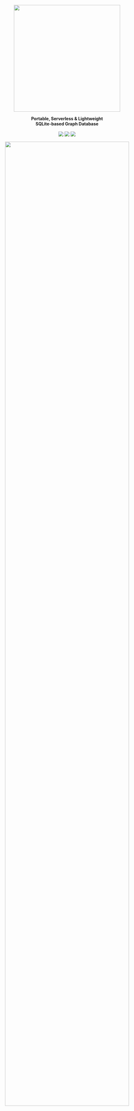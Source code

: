 
<p align="center"><img align="center" width="350" src="https://raw.githubusercontent.com/arturo-lang/grafito/master/logo.png"/></p>
<p align="center">
  <b>Portable, Serverless & Lightweight<br>SQLite-based Graph Database</b>
  <br><br>
  <img src="https://img.shields.io/github/license/arturo-lang/grafito?style=for-the-badge">
  <img src="https://img.shields.io/badge/language-Arturo-orange.svg?style=for-the-badge">
  <img src="https://img.shields.io/github/actions/workflow/status/arturo-lang/grafito/test.yml?branch=main&style=for-the-badge">
</p>

<p align="center"><img width="90%" align="center" src="https://raw.githubusercontent.com/arturo-lang/grafito/master/ui-screenshot.png"/></p>

--- 
 
<!--ts-->

* [At A Glance](#at-a-glance)
* [Try Grafito](#try-grafito)
    * [Docker](#docker)
    * [Installation](#installation)
        * [As a Library](#as-a-library)
        * [As a Standalone tool](#as-a-standalone-tool)
* [How To](#how-to)
    * [Create a simple Node](#create-a-simple-node)
    * [Create Relationships between Nodes](#create-relationships-between-nodes)
    * [Search Nodes](#search-nodes)
    * [Delete an existing Node](#delete-an-existing-node)
    * [Delete an existing Relationship](#delete-an-existing-relationship)
    * [More complex queries](#more-complex-queries)
    	* [Using filters](#using-filters)
    * [Preview a Set of Nodes](#preview-a-set-of-nodes)
* [Command Reference](#command-reference)
    * [put](#put)
    * [unput](#unput)
    * [link](#link)
    * [unlink](#unlink)
    * [what](#what)
    * [fetch](#fetch)
    * [preview](#preview)
* [Filter Reference](#filter-reference)
    * [contains](#contains)
    * [less](#less)
    * [greater](#greater)
    * [lessOrEqual](#lessOrEqual)
    * [greaterOrEqual](#greaterOrEqual)
    * [not](#not)
    * [in](#in)
* [Community](#community)
* [License](#license)   

<!--te-->
 
---

## At A Glance

I know you really don't care about long explanations and want to have a look at working code right away, so... here you are (this is the code that creates the graph in the image above):

```red
;---------------------------------------------
; Import Grafito
; and ... let's rock'n'roll! :)
;---------------------------------------------
do.import {grafito.art}

do [
    ;---------------------------------------------
    ; Set up a new graph environment
    ; with a local database named "sample11"
    ;---------------------------------------------
    graph .helpers: [person movie country book]
          .create
          .palette: 'default
          "sample11" 
    [
        unless dbExists? [
            ;---------------------------------------------
            ; Populate the database
            ;---------------------------------------------

            uk: country.new [name: "United Kingdom"]
            au: country.new [name: "Australia"]
            us: country.new [name: "United States"] 
            ca: country.new [name: "Canada"]
            fr: country.new [name: "France"]
            de: country.new [name: "Germany"]
            se: country.new [name: "Sweden"]
            es: country.new [name: "Spain"]
            pl: country.new [name: "Poland"]

            nolan:      person.new [name: "Christopher Nolan" birthday: 1970 sex: "m"]
            pearce:     person.new [name: "Guy Pearce" birthday: 1967 sex: "m"]
            hanson:     person.new [name: "Curtis Hanson" birthday: 1945 sex: "m"]
            spacey:     person.new [name: "Kevin Spacey" birthday: 1959 sex: "m"]
            dicaprio:   person.new [name: "Leonardo DiCaprio" birthday: 1974 sex: "m"]
            hardy:      person.new [name: "Tom Hardy" birthday: 1977 sex: "m"]
            cotillard:  person.new [name: "Marion Cotillard" birthday: 1975 sex: "f"]
            moss:       person.new [name: "Carrie-Ann Moss" birthday: 1967 sex: "f"]
            kidman:     person.new [name: "Nicole Kidman" birthday: 1967 sex: "f"]
            cruise:     person.new [name: "Tom Cruise" birthday: 1962 sex: "m"]
            kubrick:    person.new [name: "Stanley Kubrick" birthday: 1928 died: 1999 sex: "m" alive: false]
            burton:     person.new [name: "Tim Burton" birthday: 1958 sex: "m"]
            depp:       person.new [name: "Johny Depp" birthday: 1965 sex: "m"]
            hallstrom:  person.new [name: "Lasse Hallström" birthday: 1946 sex: "m"]
            scorsese:   person.new [name: "Martin Scorsese" birthday: 1942 sex: "m"]
            sydow:      person.new [name: "Max von Sydow" birthday: 1929 died: 2020 sex: "m" alive: false]
            binoche:    person.new [name: "Juliette Binoche" birthday: 1964 sex: "f"]
            dench:      person.new [name: "Judi Dench" birthday: 1934 sex: "f"]
            eastwood:   person.new [name: "Clint Eastwood" birthday: 1930 sex: "m"]
            polanski:   person.new [name: "Roman Polanski" birthday: 1933 sex: "m"]
            olin:       person.new [name: "Lena Olin" birthday: 1955 sex: "f"]
            zimmer:     person.new [name: "Hans Zimmer" birthday: 1957 sex: "m"]
            pook:       person.new [name: "Jocelyn Pook" birthday: 1960 sex: "f"]
            lehane:     person.new [name: "Dennis Lehane" birthday: 1965 sex: "m"]
            penn:       person.new [name: "Sean Penn" birthday: 1960 sex: "m"]
            malick:     person.new [name: "Terrence Malick" birthday: 1943 sex: "m"]
            brody:      person.new [name: "Adrien Brody" birthday: 1973 sex: "m"]
            wach1:      person.new [name: "Lana Wachowski" birthday: 1965 sex: "f"]
            wach2:      person.new [name: "Lilly Wachowski" birthday: 1967 sex: "f"]

            memento:        movie.new [title: "Memento" year: 2000]
            inception:      movie.new [title: "Inception" year: 2010]
            laconfidential: movie.new [title: "L.A. Confidential" year: 1997]
            matrix:         movie.new [title: "The Matrix" year: 1999]
            eyes:           movie.new [title: "Eyes Wide Shut" year: 1999]
            bigfish:        movie.new [title: "Big Fish" year: 2003]
            sleepyhollow:   movie.new [title: "Sleepy Hollow" year: 1999]
            chocolat:       movie.new [title: "Chocolat" year: 2000]
            jedgar:         movie.new [title: "J. Edgar" year: 2011]
            ninthgate:      movie.new [title: "The Ninth Gate" year: 1999]
            shutter:        movie.new [title: "Shutter Island" year: 2010]
            mystic:         movie.new [title: "Mystic River" year: 2003]
            redline:        movie.new [title: "Thin Red Line" year: 1998]
            pianist:        movie.new [title: "The Pianist" year: 2002]

            mysticB:        book.new [title: "Mystic River" year: 2001 language: "en"]

            ;---------------------------------------------
            ; Define the relationships
            ; between our nodes
            ;---------------------------------------------

            [nolan hardy dench pook] ~> 'isFrom uk
            [pearce kidman] ~> 'isFrom au
            [malick brody hanson spacey dicaprio wach1 wach2 cruise kubrick burton depp eastwood scorsese lehane penn] ~> 'isFrom us
            moss ~> 'isFrom ca
            [cotillard binoche] ~> 'isFrom fr
            polanski ~> 'isFrom [fr pl]
            [hallstrom olin sydow] ~> 'isFrom se
            zimmer ~> 'isFrom de

            nolan ~> 'directed [memento inception]
            hanson ~> 'directed laconfidential
            [wach1 wach2] ~> 'directed matrix
            kubrick ~> 'directed eyes
            burton ~> 'directed [bigfish sleepyhollow]
            hallstrom ~> 'directed chocolat
            eastwood ~> 'directed [jedgar mystic]
            polanski ~> 'directed [pianist ninthgate]
            scorsese ~> 'directed shutter
            malick ~> 'directed [pianist redline]

            pearce ~> 'actedIn [memento laconfidential]
            spacey ~> 'actedIn laconfidential
            [dicaprio hardy cotillard] ~> 'actedIn inception
            [dicaprio sydow] ~> 'actedIn shutter
            cotillard ~> 'actedIn bigfish
            moss ~> 'actedIn [memento matrix chocolat]
            [cruise kidman] ~> 'actedIn eyes
            depp ~> 'actedIn [chocolat sleepyhollow]
            [binoche dench olin] ~> 'actedIn chocolat
            [dicaprio dench] ~> 'actedIn jedgar
            [depp olin] ~> 'actedIn ninthgate
            penn ~> 'actedIn [mystic redline]
            brody ~> 'actedIn [redline pianist]

            zimmer ~> 'composed inception
            pook ~> 'composed eyes

            nolan ~> 'written inception

            lehane ~> 'written mysticB
            mystic ~> 'basedOn mysticB

            [redline bigfish memento laconfidential jedgar shutter mystic] ~> 'origin us
            matrix ~> 'origin [us au]
            [inception eyes chocolat] ~> 'origin [uk us]
            sleepyhollow ~> 'origin [us de]
            ninthgate ~> 'origin [us fr es]
            pianist ~> 'origin [uk fr de pl]

            wach1 ~> 'sibling wach2
            cruise ~> 'married kidman
        ]

        ;---------------------------------------------
        ; Fetch every "person" &
        ; open the Desktop app for visualization
        ;---------------------------------------------
        
        preview fetch 'person ø
    ]
]
```

## Try Grafito!

### Docker

The easiest way to try Grafito is using Docker (although, without support for the Desktop app - yet)

```
docker run -it arturolang/grafito
```

or, if you want to run a specific script:

```
docker run -it -v $(pwd):/home arturolang/grafito <yourscript>
```

### Installation

To install local, first you have to have installed the latest version of [Arturo](https://github.com/arturo-lang/arturo).

Then, just clone this repo and simply go to the folder via your terminal.


#### As a Library

After having installed the latest version of Arturo, you can use Grafito from any Arturo script as a library.

For example, here's how to run the above example:

```
arturo examples/sample11.art
```

#### As a Standalone tool

Of course, you can also run Grafito as a tool on it own:

```
./grafito.art <database>
```

(If you pass a name, it will use it as your database file. If not, the database will be in-memory)

<p align="center"><img width="100%" align="center" src="https://raw.githubusercontent.com/arturo-lang/grafito/master/console.png"/></p>

And you can see your lightweight graph engine in action!

## How To

### Create a simple Node

```red
graph.create "mygraph" [
	put'person [name: "John" sex: 'm]
]
```

### Create Relationships between Nodes

```red
graph.create "mygraph" [
	john: put 'person [name: "John" sex: 'm]
	joan: put 'person [name: "Joan" sex: 'f]

	link john 'marriedTo joan
]
```

### Search Nodes

```red
graph "mygraph" [
	inspect fetch 'person [name: "Joan"]
]
```


### Delete an existing Node

```red
graph "mygraph" [
	unput fetch 'person [name: "John"]
]
```

### Delete an existing Relationship

```red
graph "mygraph" [
	unlink fetch 'person [name: "John"] 'marriedTo 
           fetch 'person [name: "Joan"]
]
```

### More complex queries

```red
graph "mygraph" [
	inspect fetch'person [
		sex: "m"
		marriedTo: fetch 'person [name: "Joan"]
	]
]
```

#### Using filters

```red
graph "mygraph" [
	fetch 'person [
		surname:"Doe"
		age: -> greater: 30
	]
]
```

### Preview a Set of Nodes

```red
graph "mygraph" [
	preview fetch 'person ø
]
```

(If you run the `sample4` in the *examples* folder, you'll be a minimal movie database. Running the command `preview` will open up the Desktop app with the image you see above ;-))

## Command Reference

All of the following commands must run within a `graph` environment. In order to set it up, use:

```red
graph <database> [
	;; your code goes here
]
```
> ⚠️  The `graph` command is not needed when you run Grafito as a tool, since the "environment" is already set up for you. ;-) 

If you pass `null` (or `ø`) then the database will be *in-memory*. If you want to save to a file on disk, then pass a string with the desired database name. If the database already exists, it will be re-opened. If not, it will be created from scratch.

> 💡  You may force the database to be re-created from scratch, regardless of whether it exists, by setting the `.create` attribute. E.g.
> ```
> graph.create "mygraph" [
> 	;; your code goes here
> ]
> ```

### put

#### Description

Insert new node(s) to graph with given name and attributes.

#### Usage

<pre>
<b>put</b> <ins>name</ins> <i>:literal</i>, <i>:string</i>
    <ins>attributes</ins> <i>:dictionary</i>, <i>:block</i>
</pre>

#### Returns

- *:dictionary* (node)
- *:block* (of nodes)

#### Examples

```red
put 'person [name: "John" surname: "Doe" birthday: 1986]
```

### unput

#### Description

Remove given node(s) from graph.

#### Usage

<pre>
<b>unput</b> <ins>node</ins> <i>:dictionary</i>, <i>:block</i>
</pre>

#### Examples

```red
x: put 'person [name: "John" surname: "Doe" birthday: 1986]
unput x
```

### link

#### Description

Create a connection from source to target node with given name.

#### Usage

<pre>
<b>link</b> <ins>source</ins> <i>:dictionary</i> (node), <i>:block</i> (of nodes)
     <ins>name</ins> <i>:literal</i>, <i>:string</i>
     <ins>target</ins> <i>:dictionary</i> (node), <i>:block</i> (of nodes)
</pre>

#### Returns

- *:dictionary* (edge)

#### Examples

```red
link put 'person [name: "John" surname: "Doe" birthday: 1986] 'marriedTo 
     put 'person [name: "Mary" surname: "Doe" birthday: 1986]
```

### unlink

#### Description

Remove connection from source to target node with given name

#### Usage

<pre>
<b>unlink</b> <ins>source</ins> <i>:dictionary</i> (node), <i>:block</i> (of nodes)
       <ins>name</ins> <i>:literal</i>, <i>:string</i>
       <ins>target</ins> <i>:dictionary</i> (node), <i>:block</i> (of nodes)
</pre>

#### Examples

```red
x: put 'person [name: "John" surname: "Doe" birthday: 1986]
y: put 'person [name: "Mary" surname: "Doe" birthday: 1986]

link 'marriedTo x y
unlink 'marriedTo x y
```

### fetch

#### Description

Retrieves nodes with name that match all given attributes.

#### Usage

<pre>
<b>fetch</b> <ins>name</ins> <i>:literal</i>, <i>:string</i>
      <ins>properties</ins> <i>:block</i> <i>:dictionary</i> <i>:null</i>
</pre>

#### Returns

- *:block* of *:dictionary* (node)

#### Examples

```red
print fetch 'person [surname: "Doe"]
print fetch 'person [
	surname: "Doe"
	marriedTo: fetch'person [name: "Mary"]
]
```

### preview

#### Description

Preview given array of nodes in Desktop app.

#### Usage

<pre>
<b>preview</b> <ins>nodes</ins> <i>:block</i>
</pre>

#### Examples

```red
preview fetch 'person [surname: "Doe"]
```

## Filter Reference

When querying - e.g. with `fetch` or `what` - you can search for results, not only for exact matches, but also using one of the filters below.

```red
fetch'person [
	surname: "Doe" 	; here, we are looking for an exact match
			; that is: people with the surname Doe
]
```

```red
fetch'person [
	surname: [
		contains: "D"	; here, we are using the 'contains filter
			        ; that is: people whose surname contains the letter D
	]
]
```

(The above, using Arturo's powerful syntax, could also be written like: 
```red
fetch'person [ surname: -> contains: "D" ]
```

### contains

Get rows that *contain* the given text.

### prefix

Get rows that start with, or "have as prefix", the given text.

### suffix

Get rows that end with, or "have as suffix", the given text.

### under

Get rows with a numeric value *less than* the given one.

### over

Get rows with a numeric value *greater than* the given one.

### underOrEqual

Get rows with a numeric value *less than or equal to* the given one.

### overOrEqual

Get rows with a numeric value *greater than or equal to* the given one.

### not

Get rows with a value *not equal to* the given one (or block of given values).

### in

Get rows with a numeric value *equal* to *one of those in* the given block.


Community
------------------------------

In case you want to ask a question, suggest an idea, or practically anything related to Grafito (or Arturo) - feel free! Everything and everyone is welcome.

For that, the most convenient place for me would be the [GitHub Issues](https://github.com/arturo-lang/grafito/issues) page.

[![Stargazers over time](https://starchart.cc/arturo-lang/grafito.svg)](https://starchart.cc/arturo-lang/grafito)

## License

MIT License

Copyright (c) 2023 Yanis Zafirópulos

Permission is hereby granted, free of charge, to any person obtaining a copy
of this software and associated documentation files (the "Software"), to deal
in the Software without restriction, including without limitation the rights
to use, copy, modify, merge, publish, distribute, sublicense, and/or sell
copies of the Software, and to permit persons to whom the Software is
furnished to do so, subject to the following conditions:

The above copyright notice and this permission notice shall be included in all
copies or substantial portions of the Software.

THE SOFTWARE IS PROVIDED "AS IS", WITHOUT WARRANTY OF ANY KIND, EXPRESS OR
IMPLIED, INCLUDING BUT NOT LIMITED TO THE WARRANTIES OF MERCHANTABILITY,
FITNESS FOR A PARTICULAR PURPOSE AND NONINFRINGEMENT. IN NO EVENT SHALL THE
AUTHORS OR COPYRIGHT HOLDERS BE LIABLE FOR ANY CLAIM, DAMAGES OR OTHER
LIABILITY, WHETHER IN AN ACTION OF CONTRACT, TORT OR OTHERWISE, ARISING FROM,
OUT OF OR IN CONNECTION WITH THE SOFTWARE OR THE USE OR OTHER DEALINGS IN THE
SOFTWARE.
